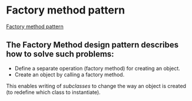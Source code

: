 # Factory method pattern

[Factory method pattern](https://en.wikipedia.org/wiki/Factory_method_pattern)

## The Factory Method design pattern describes how to solve such problems:

- Define a separate operation (factory method) for creating an object.
- Create an object by calling a factory method.

This enables writing of _subclasses_ to change the way an object is created (to redefine which class to instantiate).

